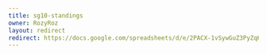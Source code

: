 ```yaml
---
title: sg10-standings
owner: RozyRoz
layout: redirect
redirect: https://docs.google.com/spreadsheets/d/e/2PACX-1vSywGuZ3PyZqKTJTBkktYdM1Kjn1xEdbR4P_6ha1LZt3IcIBCfHlVkzjqFS8LkooTWoWrryPeK1kbJu/pubhtml
---
```

